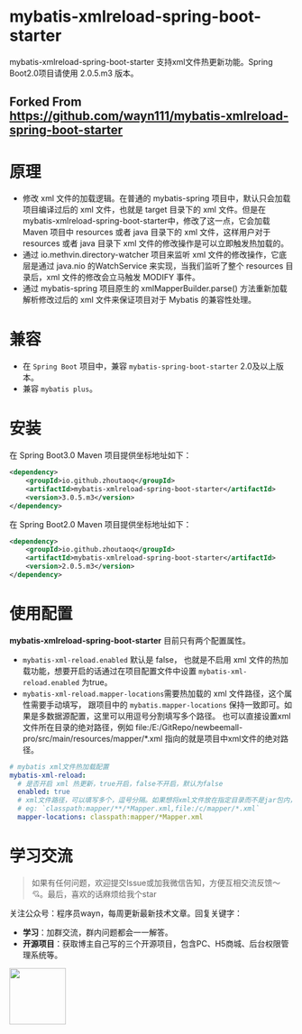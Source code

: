 # mybatis-xmlreload-spring-boot-starter
mybatis-xmlreload-spring-boot-starter 支持xml文件热更新功能。Spring Boot2.0项目请使用 2.0.5.m3 版本。

## Forked From https://github.com/wayn111/mybatis-xmlreload-spring-boot-starter


# 原理
- 修改 xml 文件的加载逻辑。在普通的 mybatis-spring 项目中，默认只会加载项目编译过后的 xml 文件，也就是 target 目录下的 xml 文件。但是在mybatis-xmlreload-spring-boot-starter中，修改了这一点，它会加载 Maven 项目中 resources 或者 java 目录下的 xml 文件，这样用户对于 resources 或者 java 目录下 xml 文件的修改操作是可以立即触发热加载的。
- 通过 io.methvin.directory-watcher 项目来监听 xml 文件的修改操作，它底层是通过 java.nio 的WatchService 来实现，当我们监听了整个 resources 目录后，xml 文件的修改会立马触发 MODIFY 事件。
- 通过 mybatis-spring 项目原生的 xmlMapperBuilder.parse() 方法重新加载解析修改过后的 xml 文件来保证项目对于 Mybatis 的兼容性处理。

# 兼容
- 在 `Spring Boot` 项目中，兼容 `mybatis-spring-boot-starter` 2.0及以上版本。
- 兼容 `mybatis plus`。

# 安装
在 Spring Boot3.0 Maven 项目提供坐标地址如下：
```xml
<dependency>
    <groupId>io.github.zhoutaoq</groupId>
    <artifactId>mybatis-xmlreload-spring-boot-starter</artifactId>
    <version>3.0.5.m3</version>
</dependency>
```
在 Spring Boot2.0 Maven 项目提供坐标地址如下：

```xml
<dependency>
    <groupId>io.github.zhoutaoq</groupId>
    <artifactId>mybatis-xmlreload-spring-boot-starter</artifactId>
    <version>2.0.5.m3</version>
</dependency>
```

# 使用配置
**mybatis-xmlreload-spring-boot-starter** 目前只有两个配置属性。
- `mybatis-xml-reload.enabled` 默认是 false， 也就是不启用 xml 文件的热加载功能，想要开启的话通过在项目配置文件中设置 `mybatis-xml-reload.enabled` 为true。
- `mybatis-xml-reload.mapper-locations`需要热加载的 xml 文件路径，这个属性需要手动填写，
跟项目中的 `mybatis.mapper-locations` 保持一致即可。如果是多数据源配置，这里可以用逗号分割填写多个路径。
也可以直接设置xml文件所在目录的绝对路径，例如 file:/E:/GitRepo/newbeemall-pro/src/main/resources/mapper/*.xml 
指向的就是项目中xml文件的绝对路径。

```yml
# mybatis xml文件热加载配置
mybatis-xml-reload:
  # 是否开启 xml 热更新，true开启，false不开启，默认为false
  enabled: true
  # xml文件路径，可以填写多个，逗号分隔。如果想将xml文件放在指定目录而不是jar包内，可以用file前缀指定本地目录，例如 file:/c/mapper/*.xml
  # eg: `classpath:mapper/**/*Mapper.xml,file:/c/mapper/*.xml`
  mapper-locations: classpath:mapper/*Mapper.xml
```
# 学习交流
> 如果有任何问题，欢迎提交Issue或加我微信告知，方便互相交流反馈～ 💘。最后，喜欢的话麻烦给我个star

关注公众号：程序员wayn，每周更新最新技术文章。回复关键字：
- **学习**：加群交流，群内问题都会一一解答。
- **开源项目**：获取博主自己写的三个开源项目，包含PC、H5商城、后台权限管理系统等。

<img src="images/wx-mp-code.png" width = "100" />
